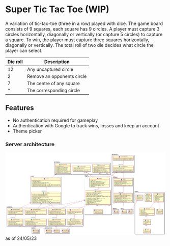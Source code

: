 # Super Tic Tac Toe (WIP)

A variation of tic-tac-toe (three in a row) played with dice. The game board consists of 9 squares, each square has 9 circles. A player must capture 3 circles horizontally, diagonally or vertically (or capture 5 circles) to capture a square. To win, the player must capture three squares horizontally, diagonally or vertically. The total roll of two die decides what circle the player can select.

| Die roll | Description |
| ----------- | ----------- |
| 12 | Any uncaptured circle |
| 2 | Remove an opponents circle | 
| 7 | The centre of any square |
| * | The corresponding circle |

## Features
- No authentication required for gameplay
- Authentication with Google to track wins, losses and keep an account
- Theme picker

### Server architecture 
![class diagram of the server](serverClassDiagram.png)
as of 24/05/23